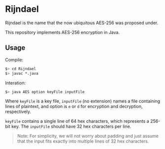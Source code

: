 # Rijndael

Rijndael is the name that the now ubiquitous AES-256 was proposed under.

This repository implements AES-256 encryption in Java.

## Usage

Compile:
```bash
$> cd Rijndael
$> javac *.java
```
Interation:
```bash
$> java AES option keyFile inputFile
```
Where `keyFile` is a key file, `inputFile` (no extension) names a file containing lines of plaintext, and option is `e` or `d` for encryption and decryption, respectively.

`keyFile` contains a single line of 64 hex characters, which represents a 256-bit key. The `inputFile` should have 32 hex characters per line.

> Note:
> For simplicity, we will not worry about padding and just assume that the input fits exactly into multiple lines of 32 hex characters.
